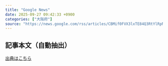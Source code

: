 ```yaml
---
title: "Google News"
date: 2025-09-27 09:42:33 +0900
categories: ["大阪府"]
source: "https://news.google.com/rss/articles/CBMif0FVX3lxTE84Q3RtYlRpNEFBYjU4UVRvZkxEOHI0dG1LY2hJNmFkLS00a0FvRHpkeFhEQWpwZTRQX2Y0NFAyell5bFprUGotUkFnVnRySmRLTHZpOS14enBpQzdDYzNFLWYyeTl4NDdHbjBNNTd0dWRlNlAzdDVPMHV0RFhDdWc?oc=5"
---
```


## 記事本文（自動抽出）
<body class="y0K44d EA71Tc" id="readabilityBody"></body>

[出典はこちら](https://news.google.com/rss/articles/CBMif0FVX3lxTE84Q3RtYlRpNEFBYjU4UVRvZkxEOHI0dG1LY2hJNmFkLS00a0FvRHpkeFhEQWpwZTRQX2Y0NFAyell5bFprUGotUkFnVnRySmRLTHZpOS14enBpQzdDYzNFLWYyeTl4NDdHbjBNNTd0dWRlNlAzdDVPMHV0RFhDdWc?oc=5)
